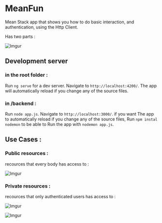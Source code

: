 # MeanFun

Mean Stack app that shows you how to do basic interaction, and authentication, using the Http Client.

Has two parts : 

![Imgur](https://i.imgur.com/0gPlXWm.png)

## Development server

### in the root folder : 

Run `ng serve` for a dev server. Navigate to `http://localhost:4200/`. The app will automatically reload if you change any of the source files.

### in /backend :

Run `node app.js`. Navigate to `http://localhost:3000/`. if you want The app to automatically reload if you change any of the source files, Run `npm instal nodemon` to be able to Run the app with `nodemon app.js`.

## Use Cases : 

### Public resources : 
recources that every body has access to :

![Imgur](https://i.imgur.com/4YiTYda.png)

### Private resources : 
recources that only authenticated users has access to :

![Imgur](https://i.imgur.com/myEuXmj.png)

![Imgur](https://i.imgur.com/oWy4i6k.jpg)

